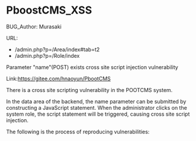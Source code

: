 # PboostCMS_XSS

BUG_Author: Murasaki

URL:

- /admin.php?p=/Area/index#tab=t2
- /admin.php?p=/Role/index



Parameter "name"(POST) exists cross site script injection vulnerability

Link:https://gitee.com/hnaoyun/PbootCMS



There is a cross site scripting vulnerability in the POOTCMS system.

In the data area of the backend, the name parameter can be submitted by constructing a JavaScript statement. When the administrator clicks on the system role, the script statement will be triggered, causing cross site script injection.

The following is the process of reproducing vulnerabilities:
